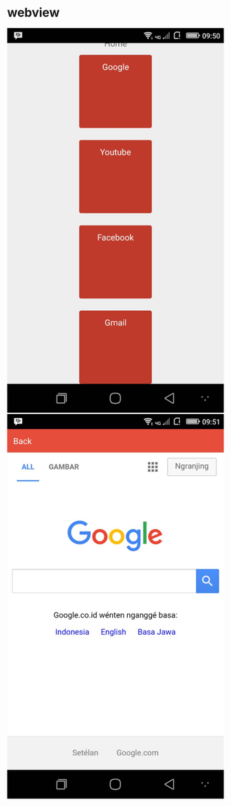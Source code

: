 # webview

![Alt text](https://github.com/ssindra/webview/blob/master/image/1.jpg "halaman awal")
![Alt text](https://github.com/ssindra/webview/blob/master/image/2.jpg "halaman link google")